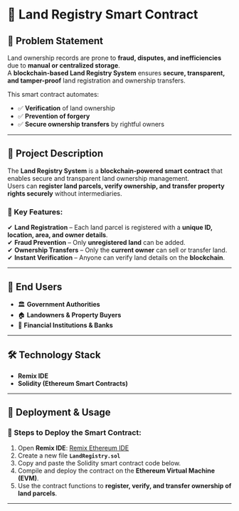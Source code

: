 # 🏡 Land Registry Smart Contract

## 📌 Problem Statement
Land ownership records are prone to **fraud, disputes, and inefficiencies** due to **manual or centralized storage**.  
A **blockchain-based Land Registry System** ensures **secure, transparent, and tamper-proof** land registration and ownership transfers.  

This smart contract automates:
- ✅ **Verification** of land ownership  
- ✅ **Prevention of forgery**  
- ✅ **Secure ownership transfers** by rightful owners  

---

## 📖 Project Description
The **Land Registry System** is a **blockchain-powered smart contract** that enables secure and transparent land ownership management.  
Users can **register land parcels, verify ownership, and transfer property rights securely** without intermediaries.  

### 🔑 Key Features:
✔ **Land Registration** – Each land parcel is registered with a **unique ID, location, area, and owner details**.  
✔ **Fraud Prevention** – Only **unregistered land** can be added.  
✔ **Ownership Transfers** – Only the **current owner** can sell or transfer land.  
✔ **Instant Verification** – Anyone can verify land details on the **blockchain**.  

---

## 👥 End Users
- 🏛 **Government Authorities**  
- 🏠 **Landowners & Property Buyers**  
- 🏦 **Financial Institutions & Banks**  

---

## 🛠 Technology Stack
- **Remix IDE**  
- **Solidity (Ethereum Smart Contracts)**  

---

## 🚀 Deployment & Usage

### 🔹 Steps to Deploy the Smart Contract:
1. Open **Remix IDE**: [Remix Ethereum IDE](https://remix.ethereum.org/)  
2. Create a new file **`LandRegistry.sol`**  
3. Copy and paste the Solidity smart contract code below.  
4. Compile and deploy the contract on the **Ethereum Virtual Machine (EVM)**.  
5. Use the contract functions to **register, verify, and transfer ownership of land parcels**.  

---


